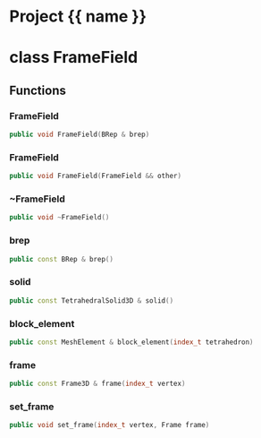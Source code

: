 <script setup>
import {useRoute} from 'vitepress'
const {path} = useRoute()
const tokens = path.split('/')
const words = tokens[2].split('-');
for (let i = 0; i < words.length; i++) {
    words[i] = words[i].charAt(0).toUpperCase() + words[i].slice(1);
    words[i] = words[i].replace('geode', 'Geode')
}
const name = words.join('-');
</script>
# Project {{ name }}

# class FrameField


## Functions

### FrameField

```cpp
public void FrameField(BRep & brep)
```


### FrameField

```cpp
public void FrameField(FrameField && other)
```


### ~FrameField

```cpp
public void ~FrameField()
```


### brep

```cpp
public const BRep & brep()
```


### solid

```cpp
public const TetrahedralSolid3D & solid()
```


### block_element

```cpp
public const MeshElement & block_element(index_t tetrahedron)
```


### frame

```cpp
public const Frame3D & frame(index_t vertex)
```


### set_frame

```cpp
public void set_frame(index_t vertex, Frame frame)
```




